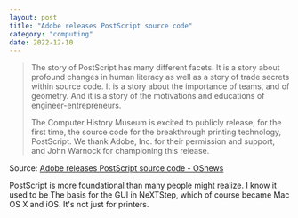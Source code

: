 ```yaml
---
layout: post
title: "Adobe releases PostScript source code"
category: "computing"
date: 2022-12-10
---
```


>The story of PostScript has many different facets. It is a story about profound changes in human literacy as well as a story of trade secrets within source code. It is a story about the importance of teams, and of geometry. And it is a story of the motivations and educations of engineer-entrepreneurs.
>
> The Computer History Museum is excited to publicly release, for the first time, the source code for the breakthrough printing technology, PostScript. We thank Adobe, Inc. for their permission and support, and John Warnock for championing this release.

Source: [Adobe releases PostScript source code - OSnews](https://www.osnews.com/story/135617/adobe-releases-postscript-source-code/)

PostScript is more foundational than many people might realize. I know it used to be The basis for the GUI in NeXTStep, which of course became Mac OS X and iOS. It's not just for printers.
